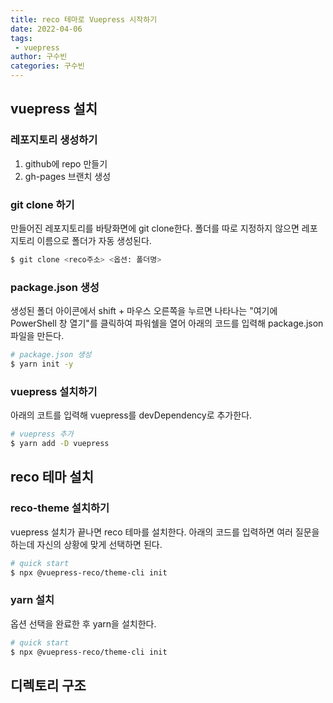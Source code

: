 ```yaml
---
title: reco 테마로 Vuepress 시작하기
date: 2022-04-06
tags:
 - vuepress
author: 구수빈
categories: 구수빈
---
```

## vuepress 설치

### 레포지토리 생성하기
1. github에 repo 만들기
2. gh-pages 브랜치 생성

### git clone 하기
만들어진 레포지토리를 바탕화면에 git clone한다. 폴더를 따로 지정하지 않으면 레포지토리 이름으로 폴더가 자동 생성된다.
```bash
$ git clone <reco주소> <옵션: 폴더명>
```
### package.json 생성
생성된 폴더 아이콘에서 shift + 마우스 오른쪽을 누르면 나타나는 "여기에 PowerShell 창 열기"를 클릭하여 파워쉘을 열어 아래의 코드를 입력해 package.json 파일을 만든다.  
```bash
# package.json 생성
$ yarn init -y
```

### vuepress 설치하기
아래의 코트를 입력해 vuepress를 devDependency로 추가한다.
```bash
# vuepress 추가
$ yarn add -D vuepress 
```

## reco 테마 설치
### reco-theme 설치하기
vuepress 설치가 끝나면 reco 테마를 설치한다. 아래의 코드를 입력하면 여러 질문을 하는데 자신의 상황에 맞게 선택하면 된다.
```bash
# quick start
$ npx @vuepress-reco/theme-cli init
```

### yarn 설치
옵션 선택을 완료한 후 yarn을 설치한다.
```sh
# quick start
$ npx @vuepress-reco/theme-cli init
```

## 디렉토리 구조